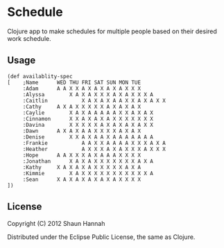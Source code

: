 # Schedule

Clojure app to make schedules for multiple people based on their desired work schedule.

## Usage

	(def availablity-spec
	[    ;Name 		WED	THU	FRI	SAT	SUN	MON	TUE 
	     :Adam		A A	X X	A X	A X	A X	A X	X X
	     :Alyssa		X A	X A	X X	X A	X A	X X	X A 
	     :Caitlin       	X A	X A	X A	A X	X A	X A	X X             
	     :Cathy		A X	A X	X X	X X	A X	A X	A X 
	     :Caylie		X A	X A	A A	A A	X X	A X	A X 
	     :Cinnamon		X X	A X	A X	A X	X X	X X	X X 
	     :Davina		X X	X X	X A	X A	X A	X A	X X 
	     :Dawn		A X	A X	A A	X X	X X	A X	A X 
	     :Denise		X X	A X	A A	X A	A A	A A	A A 
	     :Frankie       	A A	X X	A A	A A	X X	X A	X A 
	     :Heather       	A X	X X	A X	A X	X X	A X	X X 
	     :Hope		A A	X X	X A	X A	A A	X X	X X 
	     :Jonathan		X A	X A	X X	X X	X X	X A	X A 
	     :Kathy		X A	X A	X A	X X	X X	X A	X A 
	     :Kimmie		X A	X X	X X	X X	X X	X X	X A
	     :Sean		X A	X A	X A	X A	X A	X X	X X
	])
	
## License

Copyright (C) 2012 Shaun Hannah

Distributed under the Eclipse Public License, the same as Clojure.
